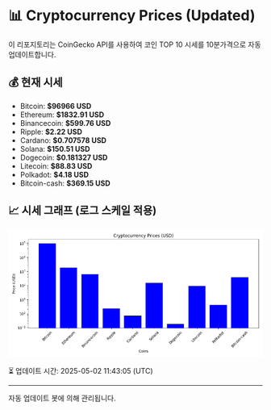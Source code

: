 
# 📊 Cryptocurrency Prices (Updated)

이 리포지토리는 CoinGecko API를 사용하여 코인 TOP 10 시세를 10분가격으로 자동 업데이트합니다.

## 💰 현재 시세
- Bitcoin: **$96966 USD**
- Ethereum: **$1832.91 USD**
- Binancecoin: **$599.76 USD**
- Ripple: **$2.22 USD**
- Cardano: **$0.707578 USD**
- Solana: **$150.51 USD**
- Dogecoin: **$0.181327 USD**
- Litecoin: **$88.83 USD**
- Polkadot: **$4.18 USD**
- Bitcoin-cash: **$369.15 USD**

## 📈 시세 그래프 (로그 스케일 적용)
![Crypto Prices](crypto_prices.png)

⏳ 업데이트 시간: 2025-05-02 11:43:05 (UTC)

---
자동 업데이트 봇에 의해 관리됩니다.
